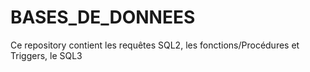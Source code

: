 # BASES_DE_DONNEES
Ce repository contient les requêtes SQL2, les fonctions/Procédures et Triggers, le SQL3
